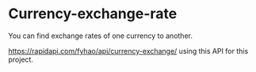 # Currency-exchange-rate
You can find exchange rates of one currency to another.


https://rapidapi.com/fyhao/api/currency-exchange/
using this API for this project.
